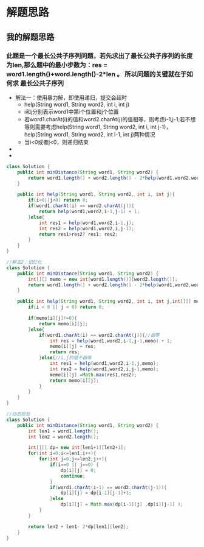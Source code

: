 # 解题思路

## 我的解题思路
### 此题是一个**最长公共子序列问题**，若先求出了最长公共子序列的长度为len,那么题中的最小步数为：res = word1.length()+word.length()-2*len 。 所以问题的关键就在于如何求 最长公共子序列
- 解法一：使用暴力解，即使用递归，提交会超时
    - help(String word1, String word2, int i, int j)
    - i和j分别表示word1中第i个位置和j个位置
    - 若word1.charAt(i)的值和word2.charAt(j)的值相等，则考虑i-1,j-1;若不想等则需要考虑help(String word1, String word2, int i, int j-1)，help(String word1, String word2, int i-1, int j)两种情况
    - 当i<0或者j<0，则递归结束
-
-

```java
class Solution {
    public int minDistance(String word1, String word2) {
        return word1.length() + word2.length() - 2*help(word1,word2,word1.length()-1, word2.length()-1);
    }

    public int help(String word1, String word2, int i, int j){
        if(i<0||j<0) return 0;
        if(word1.charAt(i) == word2.charAt(j)){
            return help(word1,word2,i-1,j-1) + 1;
        }else{
            int res1 = help(word1,word2,i-1,j);
            int res2 = help(word1,word2,i,j-1);
            return res1>res2? res1: res2;
        }
    }
}
```


```java
//解法2：记忆化
class Solution {
    public int minDistance(String word1, String word2) {
        int[][] memo = new int[word1.length()][word2.length()];
        return word1.length() + word2.length() - 2*help(word1,word2,word1.length()-1, word2.length()-1,memo);
    }

    public int help(String word1, String word2, int i, int j,int[][] memo){
        if(i < 0 || j < 0) return 0;

        if(memo[i][j]!=0){
            return memo[i][j];
        }else{
            if(word1.charAt(i) == word2.charAt(j)){//相等
                int res = help(word1,word2,i-1,j-1,memo) + 1;
                memo[i][j] = res;
                return res;
            }else{//i,j的值不相等
                int res1 = help(word1,word2,i-1,j,memo);
                int res2 = help(word1,word2,i,j-1,memo);
                memo[i][j] =Math.max(res1,res2);
                return memo[i][j];
            }
        }
    }
}
```

```java
//动态规划
class Solution {
    public int minDistance(String word1, String word2) {
        int len1 = word1.length();
        int len2 = word2.length();

        int[][] dp= new int[len1+1][len2+1];
        for(int i=0;i<=len1;i++){
            for(int j=0;j<=len2;j++){
                if(i==0 || j==0) {
                    dp[i][j] = 0;
                    continue;
                }
                if(word1.charAt(i-1) == word2.charAt(j-1)){
                    dp[i][j] = dp[i-1][j-1]+1;
                }else
                    dp[i][j] = Math.max(dp[i-1][j] ,dp[i][j-1] );
            }
        }

        return len2 + len1- 2*dp[len1][len2];
    }
}
```
